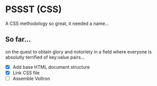 # PSSST (CSS)

A CSS methodology so great, it needed a name...

## So far...

on the quest to obtain glory and notoriety in a field where everyone is absolutly terrified of key:value pairs...

* [x] Add base HTML document structure
* [x] Link CSS file
* [ ] Assemble Voltron
